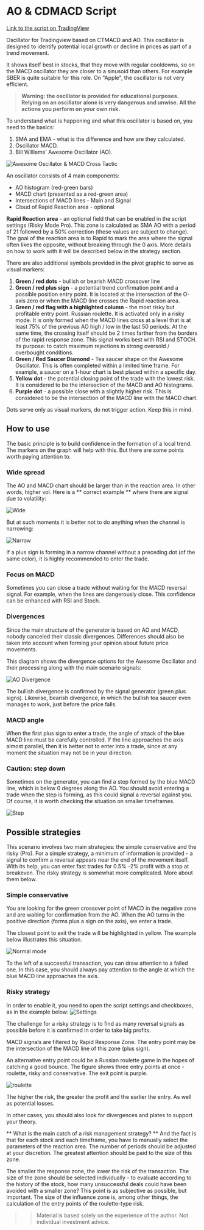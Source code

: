 # AO & CDMACD Script

[Link to the script on TradingView](https://ru.tradingview.com/script/PqzwHwRT-ctmacd-ao/)

Oscillator for Tradingview based on CTMACD and AO. This oscillator is designed to identify potential local growth or decline in prices as part of a trend movement.

It shows itself best in stocks, that they move with regular cooldowns, so on the MACD oscillator they are closer to a sinusoid than others. For example SBER is quite suitable for this role. On "Apple", the oscillator is not very efficient.

> **Warning: the oscillator is provided for educational purposes. Relying on an oscillator alone is very dangerous and unwise. All the actions you perform on your own risk.**

To understand what is happening and what this oscillator is based on, you need to the basics:

1. SMA and EMA - what is the difference and how are they calculated.
2. Oscillator MACD.
3. Bill Williams' Awesome Oscillator (AO).

![Awesome Oscillator & MACD Cross Tactic](doc/img/oscillator.png)

An oscillator consists of 4 main components:

- AO histogram (red-green bars)
- MACD chart (presented as a red-green area)
- Intersections of MACD lines - Main and Signal
- Cloud of Rapid Reaction area - optional

**Rapid Reaction area** - an optional field that can be enabled in the script settings (Risky Mode Pro). This zone is calculated as SMA AO with a period of 21 followed by a 50% correction (these values are subject to change). The goal of the reaction area is to Rapid to mark the area where the signal often likes the opposite, without breaking through the 0 axis. More details on how to work with it will be described below in the strategy section.

There are also additional symbols provided in the pivot graphic to serve as visual markers:

1. **Green / red dots** - bullish or bearish MACD crossover line
2. **Green / red plus sign** - a potential trend confirmation point and a possible position entry point. It is located at the intersection of the O-axis zero or when the MACD line crosses the Rapid reaction area.
3. **Green / red flag with a highlighted column** - the most risky but profitable entry point. Russian roulette. It is activated only in a risky mode. It is only formed when the MACD lines cross at a level that is at least 75% of the previous AO high / low in the last 50 periods. At the same time, the crossing itself should be 2 times farther from the borders of the rapid response zone. This signal works best with RSI and STOCH. Its purpose: to catch maximum rejections in strong oversold / overbought conditions.
4. **Green / Red Saucer Diamond** - Tea saucer shape on the Awesome Oscillator. This is often completed within a limited time frame. For example, a saucer on a 1-hour chart is best placed within a specific day.
5. **Yellow dot** - the potential closing point of the trade with the lowest risk. It is considered to be the intersection of the MACD and AO histograms.
6. **Purple dot** - a possible close with a slightly higher risk. This is considered to be the intersection of the MACD line with the MACD chart.

Dots serve only as visual markers, do not trigger action. Keep this in mind.

## How to use

The basic principle is to build confidence in the formation of a local trend. The markers on the graph will help with this. But there are some points worth paying attention to.

### Wide spread

The AO  and MACD chart should be larger than in the reaction area. In other words, higher vol. Here is a ** correct example ** where there are signal due to volatility:

![Wide](doc/img/wide.png)

But at such moments it is better not to do anything when the channel is narrowing:

![Narrow](doc/img/narrow.png)

If a plus sign is forming in a narrow channel without a preceding dot (of the same color), it is highly recommended to enter the trade.

### Focus on MACD

Sometimes you can close a trade without waiting for the MACD reversal signal. For example, when the lines are dangerously close. This confidence can be enhanced with RSI and Stoch.

### Divergences

Since the main structure of the generator is based on AO and MACD, nobody canceled their classic divergences. Differences should also be taken into account when forming your opinion about future price movements.

This diagram shows the divergence options for the Awesome Oscillator and their processing along with the main scenario signals:

![AO Divergence](doc/img/divergence.png)

The bullish divergence is confirmed by the signal generator (green plus signs). Likewise, bearish divergence, in which the bullish tea saucer even manages to work, just before the price falls.

### MACD angle

When the first plus sign to enter a trade, the angle of attack of the blue MACD line must be carefully controlled. If the line approaches the axis almost parallel, then it is better not to enter into a trade, since at any moment the situation may not be in your direction.

### Caution: step down

Sometimes on the generator, you can find a step formed by the blue MACD line, which is below 0 degrees along the AO. You should avoid entering a trade when the step is forming, as this could signal a reversal against you. Of course, it is worth checking the situation on smaller timeframes.

![Step](doc/img/ledder.png)

## Possible strategies

This scenario involves two main strategies: the simple conservative and the risky (Pro). For a simple strategy, a minimum of information is provided - a signal to confirm a reversal appears near the end of the movement itself. With its help, you can enter fast trades for 0.5% -2% profit with a stop at breakeven. The risky strategy is somewhat more complicated. More about them below.

### Simple conservative

You are looking for the green crossover point of MACD in the negative zone and are waiting for confirmation from the AO. When the AO turns in the positive direction (forms plus a sign on the axis), we enter a trade.

The closest point to exit the trade will be highlighted in yellow. The example below illustrates this situation.

![Normal mode](doc/img/normal.png)

To the left of a successful transaction, you can draw attention to a failed one. In this case, you should always pay attention to the angle at which the blue MACD line approaches the axis.

### Risky strategy

In order to enable it, you need to open the script settings and checkboxes, as in the example below:
![Settings](doc/img/settings.png)

The challenge for a risky strategy is to find as many reversal signals as possible before it is confirmed in order to take big profits.

MACD signals are filtered by Rapid Response Zone. The entry point may be the intersection of the MACD line of this zone (plus sign).

An alternative entry point could be a Russian roulette game in the hopes of catching a good bounce. The figure shows three entry points at once - roulette, risky and conservative. The exit point is purple.

![roulette](doc/img/risky.png)

The higher the risk, the greater the profit and the earlier the entry. As well as potential losses.

In other cases, you should also look for divergences and plates to support your theory.

** What is the main catch of a risk management strategy? ** And the fact is that for each stock and each timeframe, you have to manually select the parameters of the reaction area. The number of periods should be adjusted at your discretion. The greatest attention should be paid to the size of this zone.

The smaller the response zone, the lower the risk of the transaction. The size of the zone should be selected individually - to evaluate according to the history of the stock, how many unsuccessful deals could have been avoided with a smaller zone? This point is as subjective as possible, but important. The size of the influence zone is, among other things, the calculation of the entry points of the roulette-type risk.

> > Material is based solely on the experience of the author. Not individual investment advice.

